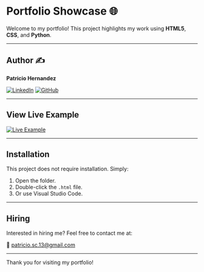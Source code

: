 # Portfolio Showcase 🌐

Welcome to my portfolio! This project highlights my work using **HTML5**, **CSS**, and **Python**.

---

## Author ✍️
**Patricio Hernandez**

[![LinkedIn](https://img.shields.io/badge/LinkedIn-Patricio%20Hernandez-blue)](https://www.linkedin.com/in/patricio-sleeping-forest/)
[![GitHub](https://img.shields.io/badge/GitHub-Portfolio%20Moscuf-green)](https://github.com/Moscuf/My-Portfolio-)

---

## View Live Example
[![Live Example](https://img.shields.io/badge/GitHub%20Pages-View%20Live%20Example-brightgreen)](https://moscuf.github.io/My-Portfolio-/)

---

## Installation
This project does not require installation. Simply:

1. Open the folder.
2. Double-click the `.html` file.
3. Or use Visual Studio Code.

---

## Hiring
Interested in hiring me? Feel free to contact me at:

📧 [patricio.sc.13@gmail.com](mailto:patricio.sc.13@gmail.com)

---

Thank you for visiting my portfolio!
